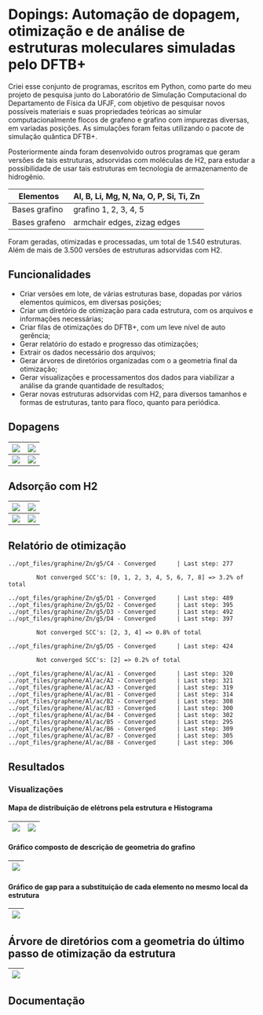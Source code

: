# Dopings: Automação de dopagem, otimização e de análise de estruturas moleculares simuladas pelo DFTB+

Criei esse conjunto de programas, escritos em Python, como parte do meu projeto de pesquisa junto do Laboratório de Simulação Computacional do Departamento de Física da UFJF, com objetivo de pesquisar novos possíveis materiais e suas propriedades teóricas ao simular computacionalmente flocos de grafeno e grafino com impurezas diversas, em variadas posições. As simulações foram feitas utilizando o pacote de simulação quântica DFTB+.

Posteriormente ainda foram desenvolvido outros programas que geram versões de tais estruturas, adsorvidas com moléculas de H2, para estudar a possibilidade de usar tais estruturas em tecnologia de armazenamento de hidrogênio.

| Elementos | Al,  B, Li, Mg,  N,  Na,  O,  P, Si,  Ti,  Zn |
|-|-|
| Bases grafino | grafino 1, 2, 3, 4, 5 |
|Bases grafeno  | armchair edges, zizag edges |

Foram geradas, otimizadas e processadas, um total de 1.540 estruturas. Além de mais de 3.500 versões de estruturas adsorvidas com H2.

## Funcionalidades

* Criar versões em lote, de várias estruturas base, dopadas por vários elementos químicos, em diversas posições;
* Criar um diretório de otimização para cada estrutura, com os arquivos e informações necessárias;
* Criar filas de otimizações do DFTB+, com um leve nível de auto gerência;
* Gerar relatório do estado e progresso das otimizações;
* Extrair os dados necessário dos arquivos;
* Gerar árvores de diretórios organizadas com o a geometria final da otimização;
* Gerar visualizações e processamentos dos dados para viabilizar a análise da grande quantidade de resultados;
* Gerar novas estruturas adsorvidas com H2, para diversos tamanhos e formas de estruturas, tanto para floco, quanto para periódica.

## Dopagens

| ![](assets/B-g1-D1.png) | ![](assets/N-g1-B2.png) | 
| - | - |
| ![](assets/N-ac-C11.png) | ![](assets/P-ac-A1.png) |

## Adsorção com H2

| ![](assets/g5-150.png) | ![](assets/ac-200-v.png) | 
| - | - |
| ![](assets/g1_s4.png) | ![](assets/g1_s4-100.png) |

## Relatório de otimização

```
../opt_files/graphine/Zn/g5/C4 - Converged      | Last step: 277

        Not converged SCC's: [0, 1, 2, 3, 4, 5, 6, 7, 8] => 3.2% of total

../opt_files/graphine/Zn/g5/D1 - Converged      | Last step: 489
../opt_files/graphine/Zn/g5/D2 - Converged      | Last step: 395
../opt_files/graphine/Zn/g5/D3 - Converged      | Last step: 492
../opt_files/graphine/Zn/g5/D4 - Converged      | Last step: 397

        Not converged SCC's: [2, 3, 4] => 0.8% of total

../opt_files/graphine/Zn/g5/D5 - Converged      | Last step: 424

        Not converged SCC's: [2] => 0.2% of total

../opt_files/graphene/Al/ac/A1 - Converged      | Last step: 320
../opt_files/graphene/Al/ac/A2 - Converged      | Last step: 321
../opt_files/graphene/Al/ac/A3 - Converged      | Last step: 319
../opt_files/graphene/Al/ac/B1 - Converged      | Last step: 314
../opt_files/graphene/Al/ac/B2 - Converged      | Last step: 308
../opt_files/graphene/Al/ac/B3 - Converged      | Last step: 300
../opt_files/graphene/Al/ac/B4 - Converged      | Last step: 302
../opt_files/graphene/Al/ac/B5 - Converged      | Last step: 295
../opt_files/graphene/Al/ac/B6 - Converged      | Last step: 309
../opt_files/graphene/Al/ac/B7 - Converged      | Last step: 305
../opt_files/graphene/Al/ac/B8 - Converged      | Last step: 306
```

## Resultados

### Visualizações

#### Mapa de distribuição de elétrons pela estrutura e Histograma

| ![](assets/charges_map.png) |  ![](assets/histogram.png) |
| - | - |


#### Gráfico composto de descrição de geometria do grafino

| ![](assets/geometry_graph.png) | 
| - | 

#### Gráfico de gap para a substituição de cada elemento no mesmo local da estrutura
| ![](assets/gap_graph.png) | 
|-|

## Árvore de diretórios com a geometria do último passo de otimização da estrutura

| ![](assets/frame-tree.png) |
|-| 


## Documentação

